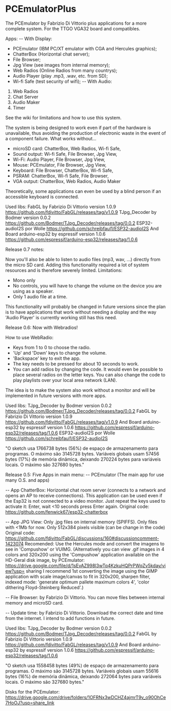 # PCEmulatorPlus
The PCEmulator by Fabrizio Di Vittorio plus applications for a more complete system. For the TTGO VGA32 board and compatibles.

Apps:
-- With Display:
- PCEmulator (IBM PC/XT emulator with CGA and Hercules graphics);
- ChatterBox (Horizontal chat server);
- File Browser;
- Jpg View (see images from internal memory);
- Web Radios (Online Radios from many countrys);
- Audio Player (play .mp3, .wav, etc. from SD);
- Wi-fi Safe (test security of wifi);
-- With Audio:
1) Web Radios
2) Chat Server
3) Audio Maker
4) Timer

See the wiki for limitations and how to use this system.

The system is being designed to work even if part of the hardware is unavailable, thus avoiding the production of electronic waste in the event of a component failure.
What works without...
- microSD card: ChatterBox, Web Radios, Wi-fi Safe, 
- Sound output: Wi-fi Safe, File Browser, Jpg View, 
- Wi-Fi: Audio Player, File Browser, Jpg View, 
- Mouse: PCEmulator, File Browser, Jpg View, 
- Keyboard: File Browser, ChatterBox, Wi-fi Safe,
- PSRAM: ChatterBox, Wi-fi Safe, File Browser, 
- VGA output: ChatterBox, Web Radios, Audio Maker 

Theoretically, some applications can even be used by a blind person if an accessible keyboard is connected.

Used libs:
FabGL by Fabrizio Di Vittorio version 1.0.9 https://github.com/fdivitto/FabGL/releases/tag/v1.0.9
TJpg_Decoder by Bodmer version 0.0.2 https://github.com/Bodmer/TJpg_Decoder/releases/tag/0.0.2
ESP32-audioI2S por Wolle https://github.com/schreibfaul1/ESP32-audioI2S
And
Board arduino-esp32 by espressif version 1.0.6 https://github.com/espressif/arduino-esp32/releases/tag/1.0.6



Release 0.7 notes:

Now you'll also be able to listen to audio files (mp3, wav, ...) directly from the micro SD card. Adding this functionality required a lot of system resources and is therefore severely limited.
Limitations:
- Mono only
- No controls, you will have to change the volume on the device you are using as a speaker.
- Only 1 audio file at a time.

This functionality will probably be changed in future versions since the plan is to have applications that work without needing a display and the way 'Audio Player' is currently working still has this need.


Release 0.6:
Now with Webradios!

How to use WebRadio:
- Keys from 1 to 0 to choose the radio.
- 'Up' and 'Down' keys to change the volume.
- 'Backspace' key to exit the app.
- The key needs to be pressed for about 10 seconds to work.
- You can add radios by changing the code. It would even be possible to place several radios on the letter keys. You can also change the code to play playlists over your local area network (LAN).

The idea is to make the system also work without a monitor and will be implemented in future versions with more apps.

Used libs:
TJpg_Decoder by Bodmer version 0.0.2 https://github.com/Bodmer/TJpg_Decoder/releases/tag/0.0.2
FabGL by Fabrizio Di Vittorio version 1.0.9 https://github.com/fdivitto/FabGL/releases/tag/v1.0.9
And
Board arduino-esp32 by espressif version 1.0.6 https://github.com/espressif/arduino-esp32/releases/tag/1.0.6
ESP32-audioI2S por Wolle https://github.com/schreibfaul1/ESP32-audioI2S

"O sketch usa 1766738 bytes (56%) de espaço de armazenamento para programas. O máximo são 3145728 bytes.
Variáveis globais usam 57456 bytes (17%) de memória dinâmica, deixando 270224 bytes para variáveis locais. O máximo são 327680 bytes."



Release 0.5:
Five Apps in main menu:
-- PCEmulator (The main app for use many O.S. and apps)

-- App ChatterBox: Horizontal chat room server (connects to a network and opens an AP to receive connections). This application can be used even if the Esp32 is not connected to a video monitor. Just repeat the keys used to activate it: Enter, wait <10 seconds press Enter again.
Original code: https://github.com/fenwick67/esp32-chatterbox

-- App JPG View: Only .jpg files on internal memory (SPIFFS). Only files with <1Mb for now. Only 512x384 pixels visible (can be change in the code)
Original code: https://github.com/fdivitto/FabGL/discussions/160#discussioncomment-1423074
Recomended: Use the Hercules mode and convert the imagens to see in 'Compushow' or VUIMG.
(Alternatively you can view .gif images in 4 colors and 320x200 using the 'Compushow' application available on the HD-Geral disk image, by PCEmulator: https://drive.google.com/file/d/1sEvAZ998l3wTq4KzkuHQPrPWqZv5kday/view?usp= sharing
I recommend 1st converting the image using the GIMP application with scale image/canvas to fit in 320x200, sharpen filter, indexed mode: 'generate optimum pallete maximum colors 4', 'color dithering Floyd-Steinberg Reduced'.)

-- File Browser: by Fabrizio Di Vittorio. You can move files between internal memory and microSD card.

-- Update time: by Fabrizio Di Vittorio. Download the correct date and time from the internet. I intend to add functions in future.

Used libs:
TJpg_Decoder by Bodmer version 0.0.2 https://github.com/Bodmer/TJpg_Decoder/releases/tag/0.0.2
FabGL by Fabrizio Di Vittorio version 1.0.9 https://github.com/fdivitto/FabGL/releases/tag/v1.0.9
And
Board arduino-esp32 by espressif version 1.0.6 https://github.com/espressif/arduino-esp32/releases/tag/1.0.6

"O sketch usa 1558458 bytes (49%) de espaço de armazenamento para programas. O máximo são 3145728 bytes.
Variáveis globais usam 55616 bytes (16%) de memória dinâmica, deixando 272064 bytes para variáveis locais. O máximo são 327680 bytes."

Disks for the PCEmulator:
https://drive.google.com/drive/folders/1OFRNx3wDCHZ4ajmrT9v_o90OhCe7HoOJ?usp=share_link
